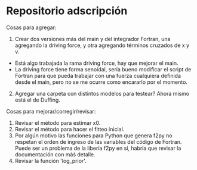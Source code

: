# Repositorio adscripción

Cosas para agregar:
1) Crear dos versiones más del main y del integrador Fortran, una agregando la driving force, y otra agregando términos cruzados de x y v.
- Está algo trabajada la rama driving force, hay que mejorar el main. 
- La driving force tiene forma senoidal, sería bueno modificar el script de Fortran para que pueda trabajar con una fuerza cualquiera definida desde el main, pero no se me ocurre como encararlo por el momento. 
2) Agregar una carpeta con distintos modelos para testear? Ahora mismo está el de Duffing.

Cosas para mejorar/corregir/revisar:
1) Revisar el método para estimar x0.
2) Revisar el método para hacer el fitteo inicial.
3) Por algún motivo las funciones para Python que genera f2py no respetan el orden de ingreso de las variables del código de Fortran. Puede ser un problema de la libería f2py en sí, habría que revisar la documentación con máś detalle.
4) Revisar la función 'log_prior'. 
